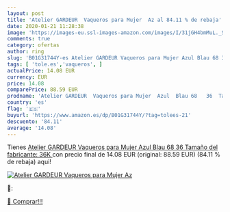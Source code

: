 ```yaml
---
layout: post
title: 'Atelier GARDEUR  Vaqueros para Mujer  Az al 84.11 % de rebaja'
date: 2020-01-21 11:28:38
image: 'https://images-eu.ssl-images-amazon.com/images/I/31jGH4bmMuL._SL200_.jpg'
comments: true
category: ofertas
author: ring
slug: 'B01G31744Y-es Atelier GARDEUR Vaqueros para Mujer Azul Blau 68 36 Tamaño...'
tags: [ 'tole.es','vaqueros', ]
actualPrice: 14.08 EUR
currency: EUR
price: 14.08
comparePrice: 88.59 EUR
prodname: 'Atelier GARDEUR  Vaqueros para Mujer  Azul  Blau 68   36  Tamaño del fabricante: 36K '
country: 'es'
flag: '🇪🇸'
buyurl: 'https://www.amazon.es/dp/B01G31744Y/?tag=tolees-21'
descuento: '84.11'
average: '14.08'
---
```


Tienes [Atelier GARDEUR  Vaqueros para Mujer  Azul  Blau 68   36  Tamaño del fabricante: 36K ](https://www.amazon.es/dp/B01G31744Y/?tag=tolees-21) con precio final de  14.08 EUR (original: 88.59 EUR) (84.11 %  de rebaja) aqui!

[![Atelier GARDEUR  Vaqueros para Mujer  Az](https://images-eu.ssl-images-amazon.com/images/I/31jGH4bmMuL._SL200_.jpg)](https://www.amazon.es/dp/B01G31744Y/?tag=tolees-21)

🔎:


[🛒 Comprar!!!](https://www.amazon.es/dp/B01G31744Y/?tag=tolees-21)
